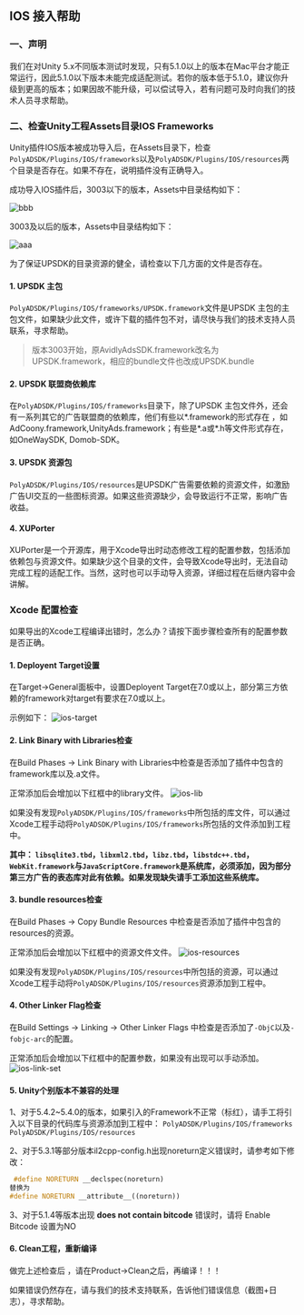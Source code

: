 ## IOS 接入帮助
### 一、声明
我们在对Unity 5.x不同版本测试时发现，只有5.1.0以上的版本在Mac平台才能正常运行，因此5.1.0以下版本未能完成适配测试。若你的版本低于5.1.0，建议你升级到更高的版本；如果因故不能升级，可以偿试导入，若有问题可及时向我们的技术人员寻求帮助。

### 二、检查Unity工程Assets目录IOS Frameworks
Unity插件IOS版本被成功导入后，在Assets目录下，检查`PolyADSDK/Plugins/IOS/frameworks`以及`PolyADSDK/Plugins/IOS/resources`两个目录是否存在。如果不存在，说明插件没有正确导入。

成功导入IOS插件后，3003以下的版本，Assets中目录结构如下：

![bbb](http://docc.upltv.com/uploads/201805/5af5744506897_5af57445.png "bbb")

3003及以后的版本，Assets中目录结构如下：

![aaa](http://docc.upltv.com/uploads/201805/5af573a34f61b_5af573a3.png "aaa")

为了保证UPSDK的目录资源的健全，请检查以下几方面的文件是否存在。

#### 1. UPSDK 主包
`PolyADSDK/Plugins/IOS/frameworks/UPSDK.framework`文件是UPSDK 主包的主包文件，如果缺少此文件，或许下载的插件包不对，请尽快与我们的技术支持人员联系，寻求帮助。
> 版本3003开始，原AvidlyAdsSDK.framework改名为UPSDK.framework，相应的bundle文件也改成UPSDK.bundle

#### 2. UPSDK 联盟商依赖库
在`PolyADSDK/Plugins/IOS/frameworks`目录下，除了UPSDK 主包文件外，还会有一系列其它的广告联盟商的依赖库，他们有些以*.framework的形式存在 ，如AdCoony.framework,UnityAds.framework；有些是*.a或*.h等文件形式存在，如OneWaySDK, Domob-SDK。

#### 3. UPSDK 资源包
`PolyADSDK/Plugins/IOS/resources`是UPSDK广告需要依赖的资源文件，如激励广告UI交互的一些图标资源。如果这些资源缺少，会导致运行不正常，影响广告收益。

#### 4. XUPorter
XUPorter是一个开源库，用于Xcode导出时动态修改工程的配置参数，包括添加依赖包与资源文件。如果缺少这个目录的文件，会导致Xcode导出时，无法自动完成工程的适配工作。当然，这时也可以手动导入资源，详细过程在后继内容中会讲解。


### Xcode 配置检查
如果导出的Xcode工程编译出错时，怎么办？请按下面步骤检查所有的配置参数是否正确。

#### 1. Deployent Target设置
在Target->General面板中，设置Deployent Target在7.0或以上，部分第三方依赖的framework对target有要求在7.0或以上。

示例如下：
![ios-target](http://docc.upltv.com/uploads/201706/59535d81cf339_59535d81.png "ios-target")

#### 2. Link Binary with Libraries检查
在Build Phases -> Link Binary with Libraries中检查是否添加了插件中包含的framework库以及.a文件。

正常添加后会增加以下红框中的library文件。
![ios-lib](http://docc.upltv.com/uploads/201706/595361be1b87e_595361be.png "ios-lib")

如果没有发现`PolyADSDK/Plugins/IOS/frameworks`中所包括的库文件，可以通过Xcode工程手动将`PolyADSDK/Plugins/IOS/frameworks`所包括的文件添加到工程中。

**其中：
`libsqlite3.tbd`，`libxml2.tbd`，`libz.tbd`，`libstdc++.tbd`，`WebKit.framework`与`JavaScriptCore.framework`是系统库，必须添加，因为部分第三方广告的表态库对此有依赖。如果发现缺失请手工添加这些系统库。**

#### 3. bundle resources检查
在Build Phases -> Copy Bundle Resources 中检查是否添加了插件中包含的resources的资源。

正常添加后会增加以下红框中的资源文件文件。
![ios-resources](http://docc.upltv.com/uploads/201706/59536339b4e91_59536339.png "ios-resources")

如果没有发现`PolyADSDK/Plugins/IOS/resources`中所包括的资源，可以通过Xcode工程手动将`PolyADSDK/Plugins/IOS/resources`资源添加到工程中。

#### 4. Other Linker Flag检查
在Build Settings -> Linking -> Other Linker Flags 中检查是否添加了`-ObjC`以及`-fobjc-arc`的配置。

正常添加后会增加以下红框中的配置参数，如果没有出现可以手动添加。
![ios-link-set](http://docc.upltv.com/uploads/201706/59536443253fc_59536443.png "ios-link-set")

#### 5. Unity个别版本不兼容的处理

1、对于5.4.2~5.4.0的版本，如果引入的Framework不正常（标红），请手工将引入以下目录的代码库与资源添加到工程中：
`PolyADSDK/Plugins/IOS/frameworks`
 `PolyADSDK/Plugins/IOS/resources`
 
 2、对于5.3.1等部分版本il2cpp-config.h出现noreturn定义错误时，请参考如下修改：
```cpp
 #define NORETURN __declspec(noreturn)
替换为
#define NORETURN __attribute__((noreturn))
```
3、对于5.1.4等版本出现 **does not contain bitcode** 错误时，请将 Enable Bitcode 设置为NO

#### 6. Clean工程，重新编译
做完上述检查后 ，请在Product->Clean之后，再编译！！！

如果错误仍然存在，请与我们的技术支持联系，告诉他们错误信息（截图+日志），寻求帮助。